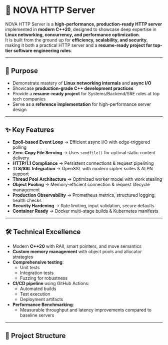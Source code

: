# 🌌 NOVA HTTP Server

NOVA HTTP Server is a **high-performance, production-ready HTTP server** implemented in **modern C++20**, designed to showcase deep expertise in **Linux networking, concurrency, and performance optimization**.  
It is built from the ground up for **efficiency, scalability, and security**, making it both a practical HTTP server and a **resume-ready project for top-tier software engineering roles**.

---

## 🚀 Purpose

- Demonstrate mastery of **Linux networking internals** and **async I/O**  
- Showcase **production-grade C++ development practices**  
- Provide a **resume-ready project** for Systems/Backend/SRE roles at top tech companies  
- Serve as a **reference implementation** for high-performance server design  

---

## ✨ Key Features

- **Epoll-based Event Loop** → Efficient async I/O with edge-triggered polling  
- **Zero-Copy File Serving** → Uses `sendfile()` for optimal static content delivery  
- **HTTP/1.1 Compliance** → Persistent connections & request pipelining  
- **TLS/SSL Integration** → OpenSSL with modern cipher suites & ALPN support  
- **Thread Pool Architecture** → Optimized worker model with work stealing  
- **Object Pooling** → Memory-efficient connection & request lifecycle management  
- **Production Observability** → Prometheus metrics, structured logging, health checks  
- **Security Hardening** → Rate limiting, input validation, secure defaults  
- **Container Ready** → Docker multi-stage builds & Kubernetes manifests  

---

## 🛠 Technical Excellence

- Modern **C++20** with RAII, smart pointers, and move semantics  
- **Custom memory management** with object pools and allocator strategies  
- **Comprehensive testing**:
  - Unit tests
  - Integration tests
  - Fuzzing for robustness  
- **CI/CD pipeline** using GitHub Actions:
  - Automated builds
  - Test execution
  - Deployment artifacts  
- **Performance Benchmarking**:
  - Measurable throughput and latency improvements compared to baseline servers  

---

## 📂 Project Structure

